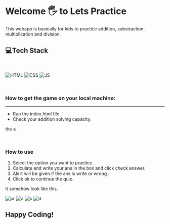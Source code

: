 # Welcome 🖐 to Lets Practice

This webapp is basically for kids to practice addition, substraction, multiplication and division.

## 💻Tech Stack
<br>

![HTML](https://img.shields.io/badge/html5%20-%23E34F26.svg?&style=for-the-badge&logo=html5&logoColor=white)
![CSS](https://img.shields.io/badge/css3%20-%231572B6.svg?&style=for-the-badge&logo=css3&logoColor=white)
![JS](https://img.shields.io/badge/javascript%20-%23323330.svg?&style=for-the-badge&logo=javascript&logoColor=%23F7DF1E)

<br>

### How to get the game on your local machine:

---

- Run the index.html file
- Check your addition solving capacity.

the a

<br>

### How to use 
1. Select the option you want to practice.
1. Calculate and write your ans in the box and click check answer.
2. Alert will be given if the ans is write or wrong .
3. Click ok to continue the quiz.

It somehow look like this.

![pr](https://user-images.githubusercontent.com/76838660/128411668-611f2f67-f8c6-4330-8d8a-73d66774cbfd.PNG)
![a](https://user-images.githubusercontent.com/76838660/128411885-f4c7113e-a6ad-45ab-bd0a-34537f2e0186.PNG)
![s](https://user-images.githubusercontent.com/76838660/128411902-5d6bba31-4f29-4cd2-9f6e-6845aefca352.PNG)
![d](https://user-images.githubusercontent.com/76838660/128411914-13fd0eb9-0a0a-4d21-a30b-ad19f5cee1c5.PNG)



## Happy Coding!
